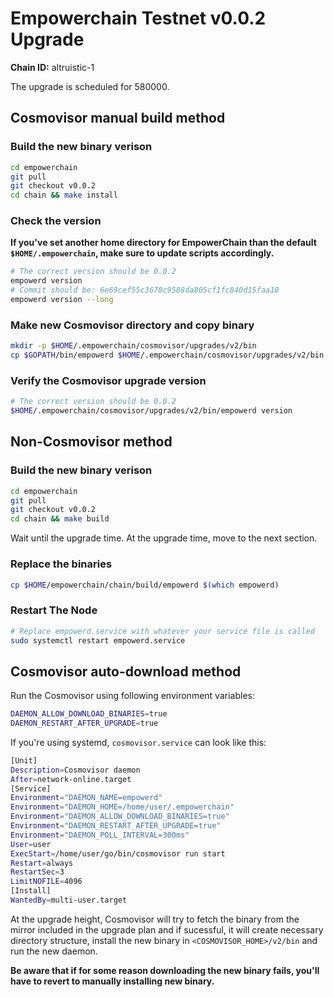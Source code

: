 # Empowerchain Testnet v0.0.2 Upgrade
**Chain ID:** altruistic-1

The upgrade is scheduled for 580000.

## Cosmovisor manual build method

### Build the new binary verison

```bash
cd empowerchain
git pull
git checkout v0.0.2
cd chain && make install
```

### Check the version

__If you've set another home directory for EmpowerChain than the default `$HOME/.empowerchain`, make sure to update scripts accordingly.__

```bash
# The correct version should be 0.0.2
empowerd version
# Commit should be: 6e69cef55c3678c9588da805cf1fc840d15faa10
empowerd version --long
```

### Make new Cosmovisor directory and copy binary

```bash
mkdir -p $HOME/.empowerchain/cosmovisor/upgrades/v2/bin
cp $GOPATH/bin/empowerd $HOME/.empowerchain/cosmovisor/upgrades/v2/bin
```

### Verify the Cosmovisor upgrade version

```bash
# The correct version should be 0.0.2
$HOME/.empowerchain/cosmovisor/upgrades/v2/bin/empowerd version
```


## Non-Cosmovisor method

### Build the new binary verison

```bash
cd empowerchain
git pull
git checkout v0.0.2
cd chain && make build
```

Wait until the upgrade time. At the upgrade time, move to the next section.

### Replace the binaries

```bash
cp $HOME/empowerchain/chain/build/empowerd $(which empowerd)
```

### Restart The Node

```bash
# Replace empowerd.service with whatever your service file is called
sudo systemctl restart empowerd.service
```

## Cosmovisor auto-download method

Run the Cosmovisor using following environment variables:

```bash
DAEMON_ALLOW_DOWNLOAD_BINARIES=true
DAEMON_RESTART_AFTER_UPGRADE=true
```

If you're using systemd, `cosmovisor.service` can look like this:

```bash
[Unit]
Description=Cosmovisor daemon
After=network-online.target
[Service]
Environment="DAEMON_NAME=empowerd"
Environment="DAEMON_HOME=/home/user/.empowerchain"
Environment="DAEMON_ALLOW_DOWNLOAD_BINARIES=true"
Environment="DAEMON_RESTART_AFTER_UPGRADE=true"
Environment="DAEMON_POLL_INTERVAL=300ms"
User=user
ExecStart=/home/user/go/bin/cosmovisor run start
Restart=always
RestartSec=3
LimitNOFILE=4096
[Install]
WantedBy=multi-user.target
```
At the upgrade height, Cosmovisor will try to fetch the binary from the mirror included in the upgrade plan and if sucessful, it will create necessary directory structure, install the new binary in `<COSMOVISOR_HOME>/v2/bin` and run the new daemon.

__Be aware that if for some reason downloading the new binary fails, you'll have to revert to manually installing new binary.__
